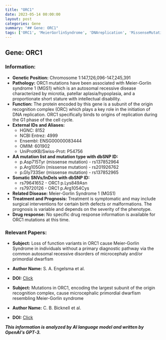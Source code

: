 ```yaml
---
title: "ORC1"
date: 2023-05-14 00:00:00
layout: post
categories: Gene
summary: "## Gene: ORC1"
tags: ['ORC1', 'MeierGorlinSyndrome', 'DNAreplication', 'MissenseMutation', 'SomaticMutation', 'GeneticInformation', 'Pathology', 'Prognosis']
---
```


## Gene: ORC1

### Information:

- **Genetic Position:** Chromosome 1:147,126,096-147,245,391
- **Pathology:** ORC1 mutations have been associated with Meier-Gorlin syndrome 1 (MGS1) which is an autosomal recessive disease characterized by microtia, patellar aplasia/hypoplasia, and a proportionate short stature with intellectual disability.
- **Function:** The protein encoded by this gene is a subunit of the origin recognition complex (ORC) which plays a key role in the initiation of DNA replication. ORC1 specifically binds to origins of replication during the G1 phase of the cell cycle.
- **External IDs and Aliases:**
    - HGNC: 8152
    - NCBI Entrez: 4999
    - Ensembl: ENSG00000083444
    - OMIM: 601902
    - UniProtKB/Swiss-Prot: P54756
- **AA mutation list and mutation type with dbSNP ID:**
    - p.Asp715Tyr (missense mutation) - rs137852964
    - p.Arg105Gln (missense mutation) - rs201926762
    - p.Gly733Ser (missense mutation) - rs137852965
- **Somatic SNVs/InDels with dbSNP ID:**
    - rs79641652 - ORC1 p.Lys849Asn
    - rs79720126 - ORC1 p.Arg1054Cys
- **Related Disease:** Meier-Gorlin Syndrome 1 (MGS1)
- **Treatment and Prognosis:** Treatment is symptomatic and may include surgical interventions for certain birth defects or malformations. The prognosis is variable and depends on the severity of the phenotype.
- **Drug response:** No specific drug response information is available for ORC1 mutations at this time.

### Relevant Papers:

- **Subject:** Loss of function variants in ORC1 cause Meier-Gorlin Syndrome in individuals without a primary diagnostic pathway via the common autosomal recessive disorders of microcephaly and/or primordial dwarfism
- **Author Name:** S. A. Engelsma et al. 
- **DOI:** [Click](https://doi.org/10.1186/s13073-019-0697-0)

- **Subject:** Mutations in ORC1, encoding the largest subunit of the origin recognition complex, cause microcephalic primordial dwarfism resembling Meier-Gorlin syndrome
- **Author Name:** C. B. Bicknell et al.
- **DOI:** [Click](https://doi.org/10.1038/ng.3634)

**_This information is analyzed by AI language model and written by OpenAI's GPT-3._**